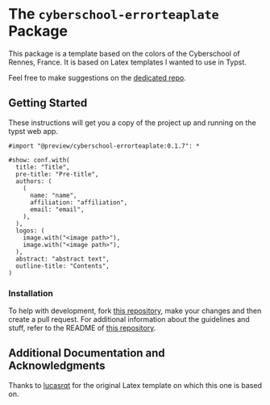 # The `cyberschool-errorteaplate` Package

This package is a template based on the colors of the Cyberschool of Rennes,
France. It is based on Latex templates I wanted to use in Typst.

Feel free to make suggestions on the [dedicated repo](https://github.com/ErrorTeaPot/Cyberschool_template).

## Getting Started

These instructions will get you a copy of the project up and running on the typst
web app.

```typ
#import "@preview/cyberschool-errorteaplate:0.1.7": *

#show: conf.with(
  title: "Title",
  pre-title: "Pre-title",
  authors: (
    (
      name: "name",
      affiliation: "affiliation",
      email: "email",
    ),
  ),
  logos: (
    image.with("<image path>"),
    image.with("<image path>"),
  ),
  abstract: "abstract text",
  outline-title: "Contents",
)
```

### Installation

To help with development, fork [this repository](https://github.com/ErrorTeaPot/Cyberschool_template), make your changes and then create a pull request.
For additional information about the guidelines and stuff, refer to the README of
[this repository](https://github.com/typst/packages).

## Additional Documentation and Acknowledgments

Thanks to [lucasrqt](https://github.com/lucasrqt) for the original Latex template
on which this one is based on.
